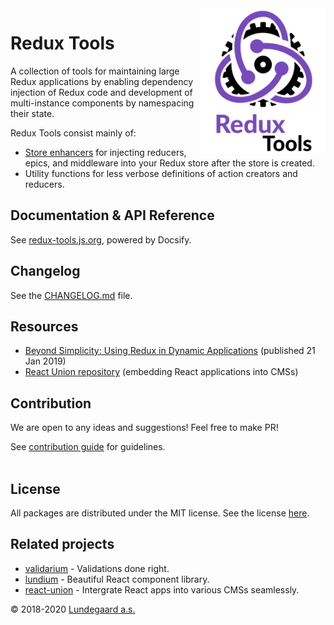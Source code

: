 <img align="right" width="200" src="./docs/_media/logo.png">

# Redux Tools

A collection of tools for maintaining large Redux applications by enabling dependency injection of Redux code and development of multi-instance components by namespacing their state.

Redux Tools consist mainly of:

- [Store enhancers](https://github.com/reduxjs/redux/blob/master/docs/Glossary.md#store-enhancer) for injecting reducers, epics, and middleware into your Redux store after the store is created.
- Utility functions for less verbose definitions of action creators and reducers.

## Documentation & API Reference

See [redux-tools.js.org](https://redux-tools.js.org/), powered by Docsify.

## Changelog

See the [CHANGELOG.md](CHANGELOG.md) file.

## Resources

- [Beyond Simplicity: Using Redux in Dynamic Applications](https://medium.com/@wafflepie/beyond-simplicity-using-redux-in-dynamic-applications-ae9e0aea928c) (published 21 Jan 2019)
- [React Union repository](https://github.com/lundegaard/react-union) (embedding React applications into CMSs)

## Contribution

We are open to any ideas and suggestions! Feel free to make PR!

See [contribution guide](https://github.com/lundegaard/redux-tools/blob/master/CONTRIBUTING.md) for guidelines.
<br />
<br />

## License

All packages are distributed under the MIT license. See the license [here](https://github.com/lundegaard/redux-tools/blob/master/LICENSE).

## Related projects

- [validarium](https://github.com/lundegaard/validarium) - Validations done right.
- [lundium](https://github.com/lundegaard/lundium) - Beautiful React component library.
- [react-union](https://github.com/lundegaard/react-union) - Intergrate React apps into various CMSs seamlessly.

© 2018-2020 [Lundegaard a.s.](http://lundegaard.eu)
